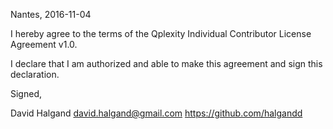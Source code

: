 Nantes, 2016-11-04

I hereby agree to the terms of the Qplexity Individual Contributor License
Agreement v1.0.

I declare that I am authorized and able to make this agreement and sign this
declaration.

Signed,

David Halgand david.halgand@gmail.com https://github.com/halgandd